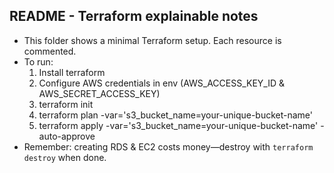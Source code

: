 README - Terraform explainable notes
-----------------------------------
- This folder shows a minimal Terraform setup. Each resource is commented.
- To run:
  1. Install terraform
  2. Configure AWS credentials in env (AWS_ACCESS_KEY_ID & AWS_SECRET_ACCESS_KEY)
  3. terraform init
  4. terraform plan -var='s3_bucket_name=your-unique-bucket-name'
  5. terraform apply -var='s3_bucket_name=your-unique-bucket-name' -auto-approve
- Remember: creating RDS & EC2 costs money—destroy with `terraform destroy` when done.
